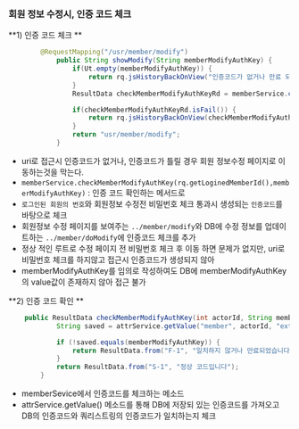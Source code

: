 ### 회원 정보 수정시, 인증 코드 체크

**1\) 인증 코드 체크 **

```java
        @RequestMapping("/usr/member/modify")
            public String showModify(String memberModifyAuthKey) {
                if(Ut.empty(memberModifyAuthKey)) {
                    return rq.jsHistoryBackOnView("인증코드가 없거나 만료 되었습니다.");
                }
                ResultData checkMemberModifyAuthKeyRd = memberService.checkMemberModifyAuthKey(rq.getLoginedMemberId(),memberModifyAuthKey);

                if(checkMemberModifyAuthKeyRd.isFail()) {
                    return rq.jsHistoryBackOnView(checkMemberModifyAuthKeyRd.getMsg());
                }
                return "usr/member/modify";
            }
```

- uri로 접근시 인증코드가 없거나, 인증코드가 틀릴 경우 회원 정보수정 페이지로 이동하는것을 막는다.
- ```memberService.checkMemberModifyAuthKey(rq.getLoginedMemberId(),memberModifyAuthKey)``` : 인증 코드 확인하는 메서드로
- ```로그인된 회원의 번호```와 회원정보 수정전 비밀번호 체크 통과시 생성되는 ```인증코드```를 바탕으로 체크
- 회원정보 수정 페이지를 보여주는 ```../member/modify```와 DB에 수정 정보를 업데이트하는 ```../member/doModify```에 인증코드 체크를 추가
- 정상 적인 루트로 수정 페이지 전 비밀번호 체크 후 이동 하면 문제가 없지만, uri로 비밀번호 체크를 하지않고 접근시 인증코드가 생성되지 않아
- memberModifyAuthKey를 임의로 작성하여도 DB에 memberModifyAuthKey의 value값이 존재하지 않아 접근 불가

**2\) 인증 코드 확인 **

```java
    public ResultData checkMemberModifyAuthKey(int actorId, String memberModifyAuthKey) {
            String saved = attrService.getValue("member", actorId, "extra", "memberModifyAuthKey");

            if (!saved.equals(memberModifyAuthKey)) {
                return ResultData.from("F-1", "일치하지 않거나 만료되었습니다");
            }
            return ResultData.from("S-1", "정상 코드입니다");
        }
```

- memberSevice에서 인증코드를 체크하는 메소드
- attrService.getValue() 메소드를 통해 DB에 저장되 있는 인증코드를 가져오고 DB의 인증코드와 쿼리스트링의 인증코드가 일치하는지 체크

